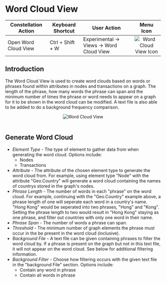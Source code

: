 # Word Cloud View

<table class="table table-striped">
<thead>
<tr class="header">
<th>Constellation Action</th>
<th>Keyboard Shortcut</th>
<th>User Action</th>
<th style="text-align: center;">Menu Icon</th>
</tr>
</thead>
<tbody>
<tr class="odd">
<td>Open Word Cloud View</td>
<td>Ctrl + Shift + W</td>
<td>Experimental -&gt; Views -&gt; Word Cloud View</td>
<td style="text-align: center;"><img src="../ext/docs/CoreWordCloudView/src/au/gov/asd/tac/constellation/views/wordcloud/resources/word_cloud.png" alt="Word Cloud View Icon" /></td>
</tr>
</tbody>
</table>

## Introduction

The Word Cloud View is used to create word clouds based on words or phrases found 
within attributes in nodes and transactions on a graph. The length of the phrase,
how many words the phrase can span and the minimum number of times the phrase or 
word needs to appear on a graph for it to be shown in the word cloud can be 
modified. A text file is also able to be added to do a background frequency
comparison. 

<div style="text-align: center">

<img src="../ext/docs/CoreWordCloudView/src/au/gov/asd/tac/constellation/views/wordcloud/resources/WordCloudView.png" alt="Word Cloud View" />

</div>
<br />

## Generate Word Cloud

-   *Element Type* - The type of element to gather data from when generating the 
word cloud. Options include:
    -   Nodes
    -   Transactions
-   *Attribute* - The attribute of the chosen element type to generate the word cloud from.
For example, using element type "Node" with the attribute "Geo.Country" will
generate a word cloud containing the names of countrys stored in the graph's nodes.
-   *Phrase Length* - The number of words in each "phrase" on the word cloud.
For example, continuing with the "Geo.Country" example above,
a phrase length of one will seperate each word in a country's name.
"Hong Kong" would be seperated into two phrases, "Hong" and "Kong".
Setting the phrase length to two would result in "Hong Kong" staying as one phrase,
and filter out countries with only one word in their name.
-   *Phrase Span* - The number of words a phrase can span.
-   *Threshold* - The minimum number of graph elements the phrase must occur in 
the be present in the word cloud (inclusive).
-   *Background File* - A text file can be given containing phrases to filter the 
word cloud by. If a phrase is present on the graph but not in this text file, 
it will not appear on the word cloud. See below for additional filtering information.
-   *Background Filter* - Choose how filtering occurs with the given text file in 
the "background File" section. Options include:
    -   Contain any word in phrase
    -   Contain all words in phrase